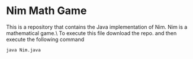 # Nim Math Game
 This is a repository that contains the Java implementation of Nim. Nim is a mathematical game.\\
 To execute this file download the repo. and then execute the following command
 ```
 java Nim.java
 ```
